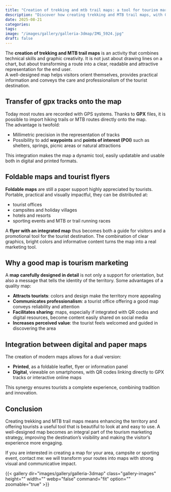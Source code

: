```yaml
---
title: "Creation of trekking and mtb trail maps: a tool for tourism marketing"
description: "Discover how creating trekking and MTB trail maps, with GPX tracks and foldable flyers, becomes a powerful marketing tool in tourism."
date: 2025-08-21
categories: 
tags: 
image: "/images/gallery/galleria-3dmap/IMG_5924.jpg"
draft: false
---
```


The **creation of trekking and MTB trail maps** is an activity that combines technical skills and graphic creativity. It is not just about drawing lines on a chart, but about transforming a route into a clear, readable and attractive representation for the end user.  
A well-designed map helps visitors orient themselves, provides practical information and conveys the care and professionalism of the tourist destination.  



## Transfer of gpx tracks onto the map

Today most routes are recorded with GPS systems. Thanks to **GPX** files, it is possible to import hiking trails or MTB routes directly onto the map.  
The advantage is twofold:  
- Millimetric precision in the representation of tracks  
- Possibility to add **waypoints** and **points of interest (POI)** such as shelters, springs, picnic areas or natural attractions  

This integration makes the map a dynamic tool, easily updatable and usable both in digital and printed formats.  



## Foldable maps and tourist flyers

**Foldable maps** are still a paper support highly appreciated by tourists. Portable, practical and visually impactful, they can be distributed at:  
- tourist offices  
- campsites and holiday villages  
- hotels and resorts  
- sporting events and MTB or trail running races  

A **flyer with an integrated map** thus becomes both a guide for visitors and a promotional tool for the tourist destination. The combination of clear graphics, bright colors and informative content turns the map into a real marketing tool.  



## Why a good map is tourism marketing

A **map carefully designed in detail** is not only a support for orientation, but also a message that tells the identity of the territory. Some advantages of a quality map:  

- **Attracts tourists**: colors and design make the territory more appealing  
- **Communicates professionalism**: a tourist office offering a good map conveys reliability and attention  
- **Facilitates sharing**: maps, especially if integrated with QR codes and digital resources, become content easily shared on social media  
- **Increases perceived value**: the tourist feels welcomed and guided in discovering the area  



## Integration between digital and paper maps

The creation of modern maps allows for a dual version:  
- **Printed**, as a foldable leaflet, flyer or information panel  
- **Digital**, viewable on smartphones, with QR codes linking directly to GPX tracks or interactive online maps  

This synergy ensures tourists a complete experience, combining tradition and innovation.  



## Conclusion

Creating trekking and MTB trail maps means enhancing the territory and offering tourists a useful tool that is beautiful to look at and easy to use. A well-designed map becomes an integral part of the tourism marketing strategy, improving the destination’s visibility and making the visitor’s experience more engaging.  

If you are interested in creating a map for your area, campsite or sporting event, contact me: we will transform your routes into maps with strong visual and communicative impact.  

{{< gallery dir="images/gallery/galleria-3dmap" class="gallery-images" height="" width="" webp="false" command="fit" option="" zoomable="true" >}}
